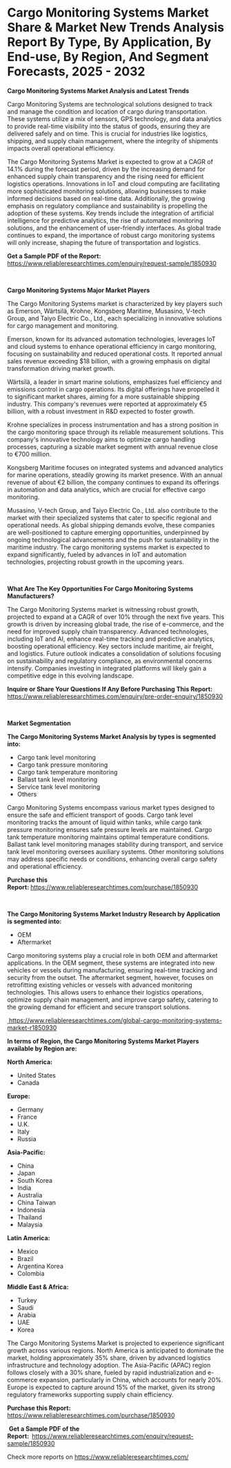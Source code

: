 <p><h1>Cargo Monitoring Systems Market Share & Market New Trends Analysis Report By Type, By Application, By End-use, By Region, And Segment Forecasts, 2025 - 2032</h1></p><p><strong>Cargo Monitoring Systems Market Analysis and Latest Trends</strong></p>
<p><p>Cargo Monitoring Systems are technological solutions designed to track and manage the condition and location of cargo during transportation. These systems utilize a mix of sensors, GPS technology, and data analytics to provide real-time visibility into the status of goods, ensuring they are delivered safely and on time. This is crucial for industries like logistics, shipping, and supply chain management, where the integrity of shipments impacts overall operational efficiency.</p><p>The Cargo Monitoring Systems Market is expected to grow at a CAGR of 14.1% during the forecast period, driven by the increasing demand for enhanced supply chain transparency and the rising need for efficient logistics operations. Innovations in IoT and cloud computing are facilitating more sophisticated monitoring solutions, allowing businesses to make informed decisions based on real-time data. Additionally, the growing emphasis on regulatory compliance and sustainability is propelling the adoption of these systems. Key trends include the integration of artificial intelligence for predictive analytics, the rise of automated monitoring solutions, and the enhancement of user-friendly interfaces. As global trade continues to expand, the importance of robust cargo monitoring systems will only increase, shaping the future of transportation and logistics.</p></p>
<p><strong>Get a Sample PDF of the Report:&nbsp;</strong> <a href="https://www.reliableresearchtimes.com/enquiry/request-sample/1850930?utm_campaign=1940&utm_medium=2&utm_source=Github&utm_content=ia&utm_term=07012025&utm_id=cargo-monitoring-systems">https://www.reliableresearchtimes.com/enquiry/request-sample/1850930</a></p>
<p>&nbsp;</p>
<p><strong>Cargo Monitoring Systems Major Market Players</strong></p>
<p><p>The Cargo Monitoring Systems market is characterized by key players such as Emerson, Wärtsilä, Krohne, Kongsberg Maritime, Musasino, V-tech Group, and Taiyo Electric Co., Ltd., each specializing in innovative solutions for cargo management and monitoring.</p><p>Emerson, known for its advanced automation technologies, leverages IoT and cloud systems to enhance operational efficiency in cargo monitoring, focusing on sustainability and reduced operational costs. It reported annual sales revenue exceeding $18 billion, with a growing emphasis on digital transformation driving market growth.</p><p>Wärtsilä, a leader in smart marine solutions, emphasizes fuel efficiency and emissions control in cargo operations. Its digital offerings have propelled it to significant market shares, aiming for a more sustainable shipping industry. This company's revenues were reported at approximately €5 billion, with a robust investment in R&D expected to foster growth.</p><p>Krohne specializes in process instrumentation and has a strong position in the cargo monitoring space through its reliable measurement solutions. This company's innovative technology aims to optimize cargo handling processes, capturing a sizable market segment with annual revenue close to €700 million.</p><p>Kongsberg Maritime focuses on integrated systems and advanced analytics for marine operations, steadily growing its market presence. With an annual revenue of about €2 billion, the company continues to expand its offerings in automation and data analytics, which are crucial for effective cargo monitoring.</p><p>Musasino, V-tech Group, and Taiyo Electric Co., Ltd. also contribute to the market with their specialized systems that cater to specific regional and operational needs. As global shipping demands evolve, these companies are well-positioned to capture emerging opportunities, underpinned by ongoing technological advancements and the push for sustainability in the maritime industry. The cargo monitoring systems market is expected to expand significantly, fueled by advances in IoT and automation technologies, projecting robust growth in the upcoming years.</p></p>
<p>&nbsp;</p>
<p><strong>What Are The Key Opportunities For Cargo Monitoring Systems Manufacturers?</strong></p>
<p><p>The Cargo Monitoring Systems market is witnessing robust growth, projected to expand at a CAGR of over 10% through the next five years. This growth is driven by increasing global trade, the rise of e-commerce, and the need for improved supply chain transparency. Advanced technologies, including IoT and AI, enhance real-time tracking and predictive analytics, boosting operational efficiency. Key sectors include maritime, air freight, and logistics. Future outlook indicates a consolidation of solutions focusing on sustainability and regulatory compliance, as environmental concerns intensify. Companies investing in integrated platforms will likely gain a competitive edge in this evolving landscape.</p></p>
<p><strong>Inquire or Share Your Questions If Any Before Purchasing This Report:</strong> <a href="https://www.reliableresearchtimes.com/enquiry/pre-order-enquiry/1850930?utm_campaign=1940&utm_medium=2&utm_source=Github&utm_content=ia&utm_term=07012025&utm_id=cargo-monitoring-systems">https://www.reliableresearchtimes.com/enquiry/pre-order-enquiry/1850930</a></p>
<p>&nbsp;</p>
<p><strong>Market Segmentation</strong></p>
<p><strong>The Cargo Monitoring Systems Market Analysis by types is segmented into:</strong></p>
<p><ul><li>Cargo tank level monitoring</li><li>Cargo tank pressure monitoring</li><li>Cargo tank temperature monitoring</li><li>Ballast tank level monitoring</li><li>Service tank level monitoring</li><li>Others</li></ul></p>
<p><p>Cargo Monitoring Systems encompass various market types designed to ensure the safe and efficient transport of goods. Cargo tank level monitoring tracks the amount of liquid within tanks, while cargo tank pressure monitoring ensures safe pressure levels are maintained. Cargo tank temperature monitoring maintains optimal temperature conditions. Ballast tank level monitoring manages stability during transport, and service tank level monitoring oversees auxiliary systems. Other monitoring solutions may address specific needs or conditions, enhancing overall cargo safety and operational efficiency.</p></p>
<p><strong>Purchase this Report:&nbsp;</strong><a href="https://www.reliableresearchtimes.com/purchase/1850930?utm_campaign=1940&utm_medium=2&utm_source=Github&utm_content=ia&utm_term=07012025&utm_id=cargo-monitoring-systems">https://www.reliableresearchtimes.com/purchase/1850930</a></p>
<p>&nbsp;</p>
<p><strong>The Cargo Monitoring Systems Market Industry Research by Application is segmented into:</strong></p>
<p><ul><li>OEM</li><li>Aftermarket</li></ul></p>
<p><p>Cargo monitoring systems play a crucial role in both OEM and aftermarket applications. In the OEM segment, these systems are integrated into new vehicles or vessels during manufacturing, ensuring real-time tracking and security from the outset. The aftermarket segment, however, focuses on retrofitting existing vehicles or vessels with advanced monitoring technologies. This allows users to enhance their logistics operations, optimize supply chain management, and improve cargo safety, catering to the growing demand for efficient and secure transport solutions.</p></p>
<p><a href="https://www.reliableresearchtimes.com/global-cargo-monitoring-systems-market-r1850930?utm_campaign=1940&utm_medium=2&utm_source=Github&utm_content=ia&utm_term=07012025&utm_id=cargo-monitoring-systems">&nbsp;https://www.reliableresearchtimes.com/global-cargo-monitoring-systems-market-r1850930</a></p>
<p><strong>In terms of Region, the Cargo Monitoring Systems Market Players available by Region are:</strong></p>
<p>
    <p> <strong> North America: </strong>
        <ul>
            <li>United States</li>
            <li>Canada</li>
        </ul>
        </p> 
    <p> <strong> Europe: </strong>
        <ul>
            <li>Germany</li>
            <li>France</li>
            <li>U.K.</li>
            <li>Italy</li>
            <li>Russia</li>
        </ul>
        </p> 
    <p> <strong> Asia-Pacific: </strong>
        <ul>
            <li>China</li>
            <li>Japan</li>
            <li>South Korea</li>
            <li>India</li>
            <li>Australia</li>
            <li>China Taiwan</li>
            <li>Indonesia</li>
            <li>Thailand</li>
            <li>Malaysia</li>
        </ul>
        </p> 
    <p> <strong> Latin America: </strong>
        <ul>
            <li>Mexico</li>
            <li>Brazil</li>
            <li>Argentina Korea</li>
            <li>Colombia</li>
        </ul>
        </p> 
    <p> <strong> Middle East & Africa: </strong>
        <ul>
            <li>Turkey</li>
            <li>Saudi</li>
            <li>Arabia</li>
            <li>UAE</li>
            <li>Korea</li>
        </ul>
    </p>
    </p>
<p><p>The Cargo Monitoring Systems Market is projected to experience significant growth across various regions. North America is anticipated to dominate the market, holding approximately 35% share, driven by advanced logistics infrastructure and technology adoption. The Asia-Pacific (APAC) region follows closely with a 30% share, fueled by rapid industrialization and e-commerce expansion, particularly in China, which accounts for nearly 20%. Europe is expected to capture around 15% of the market, given its strong regulatory frameworks supporting supply chain efficiency.</p></p>
<p><strong>Purchase this Report: </strong><a href="https://www.reliableresearchtimes.com/purchase/1850930?utm_campaign=1940&utm_medium=2&utm_source=Github&utm_content=ia&utm_term=07012025&utm_id=cargo-monitoring-systems">https://www.reliableresearchtimes.com/purchase/1850930</a></p>
<p>&nbsp;<strong>Get a Sample PDF of the Report:&nbsp;&nbsp;</strong><a href="https://www.reliableresearchtimes.com/enquiry/request-sample/1850930?utm_campaign=1940&utm_medium=2&utm_source=Github&utm_content=ia&utm_term=07012025&utm_id=cargo-monitoring-systems">https://www.reliableresearchtimes.com/enquiry/request-sample/1850930</a></p>
<p><strong></strong></p>
<p>Check more reports on <a href="https://www.reliableresearchtimes.com/?utm_campaign=1940&utm_medium=2&utm_source=Github&utm_content=ia&utm_term=07012025&utm_id=cargo-monitoring-systems">https://www.reliableresearchtimes.com/</a></p>